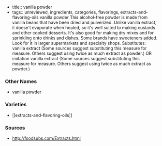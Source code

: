 - title:: vanilla powder
- tags:: unreviewed, ingredients, categories, flavorings, extracts-and-flavoring-oils
vanilla powder This alcohol-free powder is made from vanilla beans that have been dried and pulverized. Unlike vanilla extract, it doesn't evaporate when heated, so it's well suited to making custards and other cooked desserts. It's also good for making dry mixes and for sprinkling onto drinks and dishes. Some brands have sweeteners added. Look for it in larger supermarkets and specialty shops. Substitutes: vanilla extract (Some sources suggest substituting this measure for measure. Others suggest using twice as much extract as powder.) OR imitation vanilla extract (Some sources suggest substituting this measure for measure. Others suggest using twice as much extract as powder.)

### Other Names

* vanilla powder

### Varieties

* [[extracts-and-flavoring-oils]]

### Sources
* http://foodsubs.com/Extracts.html
